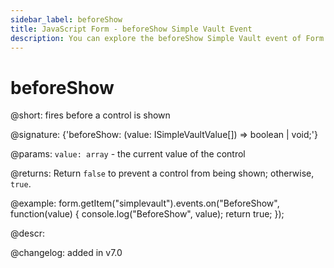 ```yaml
---
sidebar_label: beforeShow
title: JavaScript Form - beforeShow Simple Vault Event 
description: You can explore the beforeShow Simple Vault event of Form in the documentation of the DHTMLX JavaScript UI library. Browse developer guides and API reference, try out code examples and live demos, and download a free 30-day evaluation version of DHTMLX Suite 7.
---
```


# beforeShow

@short: fires before a control is shown

@signature: {'beforeShow: (value: ISimpleVaultValue[]) => boolean | void;'}

@params:
`value: array` - the current value of the control

@returns:
Return `false` to prevent a control from being shown; otherwise, `true`.

@example:
form.getItem("simplevault").events.on("BeforeShow", function(value) {
    console.log("BeforeShow", value);
    return true;
});

@descr:

@changelog: added in v7.0
